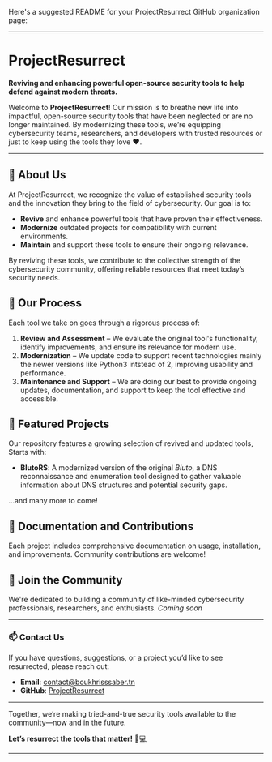 Here's a suggested README for your ProjectResurrect GitHub organization page:

---

# ProjectResurrect

**Reviving and enhancing powerful open-source security tools to help defend against modern threats.**

Welcome to **ProjectResurrect**! Our mission is to breathe new life into impactful, open-source security tools that have been neglected or are no longer maintained. By modernizing these tools, we’re equipping cybersecurity teams, researchers, and developers with trusted resources or just to keep using the tools they love ❤️.

---

## 🌟 About Us

At ProjectResurrect, we recognize the value of established security tools and the innovation they bring to the field of cybersecurity. Our goal is to:
- **Revive** and enhance powerful tools that have proven their effectiveness.
- **Modernize** outdated projects for compatibility with current environments.
- **Maintain** and support these tools to ensure their ongoing relevance.

By reviving these tools, we contribute to the collective strength of the cybersecurity community, offering reliable resources that meet today’s security needs.

## 🔧 Our Process

Each tool we take on goes through a rigorous process of:
1. **Review and Assessment** – We evaluate the original tool's functionality, identify improvements, and ensure its relevance for modern use.
2. **Modernization** – We update code to support recent technologies mainly the newer versions like Python3 intstead of 2, improving usability and performance.
3. **Maintenance and Support** – We are doing our best to provide ongoing updates, documentation, and support to keep the tool effective and accessible.

## 🚀 Featured Projects

Our repository features a growing selection of revived and updated tools, Starts with:

- **BlutoRS**: A modernized version of the original _Bluto_, a DNS reconnaissance and enumeration tool designed to gather valuable information about DNS structures and potential security gaps.

…and many more to come!

## 📄 Documentation and Contributions

Each project includes comprehensive documentation on usage, installation, and improvements. Community contributions are welcome! 

## 💬 Join the Community

We're dedicated to building a community of like-minded cybersecurity professionals, researchers, and enthusiasts. _Coming soon_

---

### 📫 Contact Us

If you have questions, suggestions, or a project you’d like to see resurrected, please reach out:
- **Email**: [contact@boukhrisssaber.tn](mailto:contact@boukhrisssaber.tn)
- **GitHub**: [ProjectResurrect](https://github.com/ProjectResurrect)

---

Together, we’re making tried-and-true security tools available to the community—now and in the future. 

**Let’s resurrect the tools that matter!** 🔄💻

---
